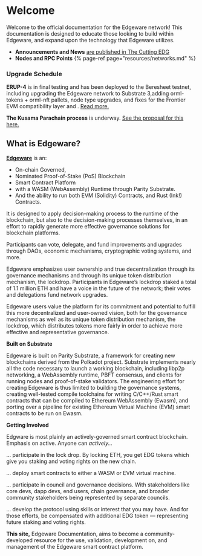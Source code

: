 # Welcome

Welcome to the official documentation for the Edgeware network! This documentation is designed to educate those looking to build within Edgeware, and expand upon the technology that Edgeware utilizes.

* **Announcements and News** [are published in The Cutting EDG](https://blog.edgewa.re/)
* **Nodes and RPC Points** {% page-ref page="resources/networks.md" %}

### Upgrade Schedule

**ERUP-4** is in final testing and has been deployed to the Beresheet testnet, including upgrading the Edgeware network to Substrate 3,adding orml-tokens + orml-nft pallets, node type upgrades, and fixes for the Frontier EVM compatibility layer and . [Read more.](https://commonwealth.im/edgeware/proposal/discussion/1100-erup-4-substrate-30-evm-updates-runtime-modules?comment=3387)

**The Kusama Parachain process** is underway. [See the proposal for this here.](https://commonwealth.im/edgeware/proposal/discussion/1415-kabocha-kab-canarynet-proposal)

## What is Edgeware?

[**Edgeware**](https://edgewa.re/) is an:

* On-chain Governed,
* Nominated Proof-of-Stake \(PoS\) Blockchain
* Smart Contract Platform
* with a WASM \(WebAssembly\) Runtime through Parity Substrate.
* And the ability to run both EVM \(Solidity\) Contracts, and Rust \(Ink!\) Contracts.

It is designed to apply decision-making process to the runtime of the blockchain, but also to the decision-making processes themselves, in an effort to rapidly generate more effective governance solutions for blockchain platforms.

Participants can vote, delegate, and fund improvements and upgrades through DAOs, economic mechanisms, cryptographic voting systems, and more.

Edgeware emphasizes user ownership and true decentralization through its governance mechanisms and through its unique token distribution mechanism, the lockdrop. Participants in Edgeware’s lockdrop staked a total of 1.1 million ETH and have a voice in the future of the network; their votes and delegations fund network upgrades.

Edgeware users value the platform for its commitment and potential to fulfill this more decentralized and user-owned vision, both for the governance mechanisms as well as its unique token distribution mechanism, the lockdrop, which distributes tokens more fairly in order to achieve more effective and representative governance.

**Built on Substrate**

Edgeware is built on Parity Substrate, a framework for creating new blockchains derived from the Polkadot project. Substrate implements nearly all the code necessary to launch a working blockchain, including libp2p networking, a WebAssembly runtime, PBFT consensus, and clients for running nodes and proof-of-stake validators. The engineering effort for creating Edgeware is thus limited to building the governance systems, creating well-tested compile toolchains for writing C/C++/Rust smart contracts that can be compiled to Ethereum WebAssembly \(Ewasm\), and porting over a pipeline for existing Ethereum Virtual Machine \(EVM\) smart contracts to be run on Ewasm.

**Getting Involved**

Edgware is most plainly an actively-governed smart contract blockchain. Emphasis on active. Anyone can _actively…_

… participate in the lock drop. By locking ETH, you get EDG tokens which give you staking and voting rights on the new chain.

… deploy smart contracts to either a WASM or EVM virtual machine.

… participate in council and governance decisions. With stakeholders like core devs, dapp devs, end users, chain governance, and broader community stakeholders being represented by separate councils.

… develop the protocol using skills or interest that you may have. And for those efforts, be compensated with additional EDG token — representing future staking and voting rights.

**This site,** Edgeware Documentation, aims to become a community-developed resource for the use, validation, development on, and management of the Edgeware smart contract platform.

